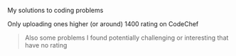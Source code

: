 My solutions to coding problems

Only uploading ones higher (or around) 1400 rating on CodeChef
> Also some problems I found potentially challenging or interesting that have no rating
